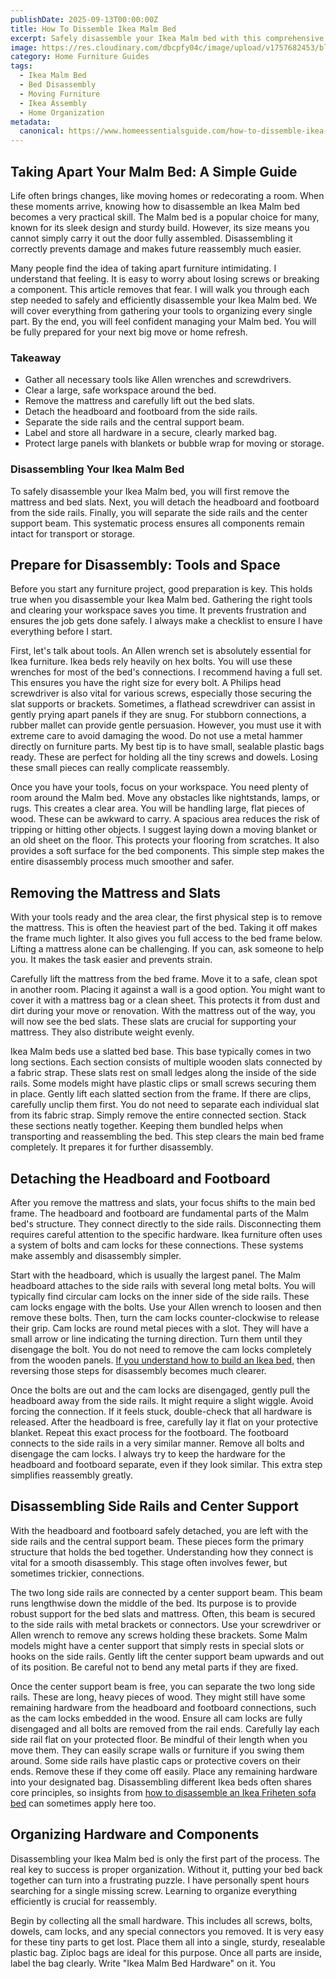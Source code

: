 ```yaml
---
publishDate: 2025-09-13T00:00:00Z
title: How To Dissemble Ikea Malm Bed
excerpt: Safely disassemble your Ikea Malm bed with this comprehensive guide. Learn tools, step-by-step instructions, and tips for moving or storing.
image: https://res.cloudinary.com/dbcpfy04c/image/upload/v1757682453/blog_image_1757682453_mxvf8w.webp
category: Home Furniture Guides
tags:
  - Ikea Malm Bed
  - Bed Disassembly
  - Moving Furniture
  - Ikea Assembly
  - Home Organization
metadata:
  canonical: https://www.homeessentialsguide.com/how-to-dissemble-ikea-malm-bed
---
```


## Taking Apart Your Malm Bed: A Simple Guide

Life often brings changes, like moving homes or redecorating a room. When these moments arrive, knowing how to disassemble an Ikea Malm bed becomes a very practical skill. The Malm bed is a popular choice for many, known for its sleek design and sturdy build. However, its size means you cannot simply carry it out the door fully assembled. Disassembling it correctly prevents damage and makes future reassembly much easier.

Many people find the idea of taking apart furniture intimidating. I understand that feeling. It is easy to worry about losing screws or breaking a component. This article removes that fear. I will walk you through each step needed to safely and efficiently disassemble your Ikea Malm bed. We will cover everything from gathering your tools to organizing every single part. By the end, you will feel confident managing your Malm bed. You will be fully prepared for your next big move or home refresh.

### Takeaway

*   Gather all necessary tools like Allen wrenches and screwdrivers.
*   Clear a large, safe workspace around the bed.
*   Remove the mattress and carefully lift out the bed slats.
*   Detach the headboard and footboard from the side rails.
*   Separate the side rails and the central support beam.
*   Label and store all hardware in a secure, clearly marked bag.
*   Protect large panels with blankets or bubble wrap for moving or storage.

### Disassembling Your Ikea Malm Bed

To safely disassemble your Ikea Malm bed, you will first remove the mattress and bed slats. Next, you will detach the headboard and footboard from the side rails. Finally, you will separate the side rails and the center support beam. This systematic process ensures all components remain intact for transport or storage.

## Prepare for Disassembly: Tools and Space

Before you start any furniture project, good preparation is key. This holds true when you disassemble your Ikea Malm bed. Gathering the right tools and clearing your workspace saves you time. It prevents frustration and ensures the job gets done safely. I always make a checklist to ensure I have everything before I start.

First, let's talk about tools. An Allen wrench set is absolutely essential for Ikea furniture. Ikea beds rely heavily on hex bolts. You will use these wrenches for most of the bed's connections. I recommend having a full set. This ensures you have the right size for every bolt. A Philips head screwdriver is also vital for various screws, especially those securing the slat supports or brackets. Sometimes, a flathead screwdriver can assist in gently prying apart panels if they are snug. For stubborn connections, a rubber mallet can provide gentle persuasion. However, you must use it with extreme care to avoid damaging the wood. Do not use a metal hammer directly on furniture parts. My best tip is to have small, sealable plastic bags ready. These are perfect for holding all the tiny screws and dowels. Losing these small pieces can really complicate reassembly.

Once you have your tools, focus on your workspace. You need plenty of room around the Malm bed. Move any obstacles like nightstands, lamps, or rugs. This creates a clear area. You will be handling large, flat pieces of wood. These can be awkward to carry. A spacious area reduces the risk of tripping or hitting other objects. I suggest laying down a moving blanket or an old sheet on the floor. This protects your flooring from scratches. It also provides a soft surface for the bed components. This simple step makes the entire disassembly process much smoother and safer.

## Removing the Mattress and Slats

With your tools ready and the area clear, the first physical step is to remove the mattress. This is often the heaviest part of the bed. Taking it off makes the frame much lighter. It also gives you full access to the bed frame below. Lifting a mattress alone can be challenging. If you can, ask someone to help you. It makes the task easier and prevents strain.

Carefully lift the mattress from the bed frame. Move it to a safe, clean spot in another room. Placing it against a wall is a good option. You might want to cover it with a mattress bag or a clean sheet. This protects it from dust and dirt during your move or renovation. With the mattress out of the way, you will now see the bed slats. These slats are crucial for supporting your mattress. They also distribute weight evenly.

Ikea Malm beds use a slatted bed base. This base typically comes in two long sections. Each section consists of multiple wooden slats connected by a fabric strap. These slats rest on small ledges along the inside of the side rails. Some models might have plastic clips or small screws securing them in place. Gently lift each slatted section from the frame. If there are clips, carefully unclip them first. You do not need to separate each individual slat from its fabric strap. Simply remove the entire connected section. Stack these sections neatly together. Keeping them bundled helps when transporting and reassembling the bed. This step clears the main bed frame completely. It prepares it for further disassembly.

## Detaching the Headboard and Footboard

After you remove the mattress and slats, your focus shifts to the main bed frame. The headboard and footboard are fundamental parts of the Malm bed's structure. They connect directly to the side rails. Disconnecting them requires careful attention to the specific hardware. Ikea furniture often uses a system of bolts and cam locks for these connections. These systems make assembly and disassembly simpler.

Start with the headboard, which is usually the largest panel. The Malm headboard attaches to the side rails with several long metal bolts. You will typically find circular cam locks on the inner side of the side rails. These cam locks engage with the bolts. Use your Allen wrench to loosen and then remove these bolts. Then, turn the cam locks counter-clockwise to release their grip. Cam locks are round metal pieces with a slot. They will have a small arrow or line indicating the turning direction. Turn them until they disengage the bolt. You do not need to remove the cam locks completely from the wooden panels. [If you understand how to build an Ikea bed](https://homeessentialsguide.com/how-to-build-ikea-bed), then reversing those steps for disassembly becomes much clearer.

Once the bolts are out and the cam locks are disengaged, gently pull the headboard away from the side rails. It might require a slight wiggle. Avoid forcing the connection. If it feels stuck, double-check that all hardware is released. After the headboard is free, carefully lay it flat on your protective blanket. Repeat this exact process for the footboard. The footboard connects to the side rails in a very similar manner. Remove all bolts and disengage the cam locks. I always try to keep the hardware for the headboard and footboard separate, even if they look similar. This extra step simplifies reassembly greatly.

## Disassembling Side Rails and Center Support

With the headboard and footboard safely detached, you are left with the side rails and the central support beam. These pieces form the primary structure that holds the bed together. Understanding how they connect is vital for a smooth disassembly. This stage often involves fewer, but sometimes trickier, connections.

The two long side rails are connected by a center support beam. This beam runs lengthwise down the middle of the bed. Its purpose is to provide robust support for the bed slats and mattress. Often, this beam is secured to the side rails with metal brackets or connectors. Use your screwdriver or Allen wrench to remove any screws holding these brackets. Some Malm models might have a center support that simply rests in special slots or hooks on the side rails. Gently lift the center support beam upwards and out of its position. Be careful not to bend any metal parts if they are fixed.

Once the center support beam is free, you can separate the two long side rails. These are long, heavy pieces of wood. They might still have some remaining hardware from the headboard and footboard connections, such as the cam locks embedded in the wood. Ensure all cam locks are fully disengaged and all bolts are removed from the rail ends. Carefully lay each side rail flat on your protected floor. Be mindful of their length when you move them. They can easily scrape walls or furniture if you swing them around. Some side rails have plastic caps or protective covers on their ends. Remove these if they come off easily. Place any remaining hardware into your designated bag. Disassembling different Ikea beds often shares core principles, so insights from [how to disassemble an Ikea Friheten sofa bed](https://homeessentialsguide.com/how-to-disassemble-ikea-friheten-sofa-bed) can sometimes apply here too.

## Organizing Hardware and Components

Disassembling your Ikea Malm bed is only the first part of the process. The real key to success is proper organization. Without it, putting your bed back together can turn into a frustrating puzzle. I have personally spent hours searching for a single missing screw. Learning to organize everything efficiently is crucial for reassembly.

Begin by collecting all the small hardware. This includes all screws, bolts, dowels, cam locks, and any special connectors you removed. It is very easy for these tiny parts to get lost. Place them all into a single, sturdy, resealable plastic bag. Ziploc bags are ideal for this purpose. Once all parts are inside, label the bag clearly. Write "Ikea Malm Bed Hardware" on it. You